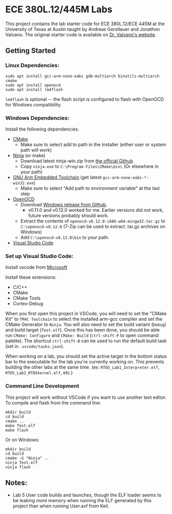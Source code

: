 # ECE 380L.12/445M Labs

This project contains the lab starter code for ECE 380L.12/ECE 445M at the University of Texas at
Austin taught by Andreas Gerstlauer and Jonathon Valvano. The original starter code is available
on [Dr. Valvano's website](http://users.ece.utexas.edu/~valvano/arm/).

## Getting Started
### Linux Dependencies:
```
sudo apt install gcc-arm-none-eabi gdb-multiarch binutils-multiarch cmake
sudo apt install openocd
sudo apt install lm4flash
```
`lm4flash` is optional -- the flash script is configured to flash with OpenOCD for Windows compatibility.


### Windows Dependencies:
Install the following dependencies:

- [CMake](https://cmake.org/download/)
  - Make sure to select add to path in the installer (either user or system path will work)
- [Ninja](https://ninja-build.org/) (or make)
  - Download latest ninja-win.zip from [the official Github](https://github.com/ninja-build/ninja/releases)
  - Copy `ninja.exe` to `C:\Program Files\CMake\bin\` (Or elsewhere in your path)
- [GNU Arm Embedded Toolchain](https://developer.arm.com/downloads/-/gnu-rm) (get latest `gcc-arm-none-eabi-*-win32.exe`)
  - Make sure to select "Add path to environment variable" at the last step
- [OpenOCD](https://openocd.org/)
  - Download [Windows release from Github](https://github.com/openocd-org/openocd/releases/tag/v0.12.0).
    - v0.11.0 and v0.12.0 worked for me. Earlier versions did not work, future versions probably should work.
  - Extract the contents of `openocd-v0.12.0-i686-w64-mingw32.tar.gz` to `C:\openocd-v0.12.0` (7-Zip can be used to extract .tar.gz archives on Windows)
  - Add `C:\openocd-v0.12.0\bin` to your path.
- [Visual Studio Code](https://code.visualstudio.com/)


### Set up Visual Studio Code:
Install vscode from [Microsoft](https://code.visualstudio.com/)

Install these extensions:
- C/C++
- CMake
- CMake Tools
- Cortex-Debug

When you first open this project in VSCode, you will need to set the "CMake Kit" to `TM4C Toolchain`
to select the installed arm-gcc compiler and set the CMake Generator to `Ninja`. You will also need
to set the build variant (`Debug`) and build target (`Test.elf`). Once this has been done, you
should be able run `CMake: Configure` and `CMake: Build` (`ctrl-shift-P` to open command palette).
The shortcut `ctrl-shift-B` can be used to run the default build task (set in `.vscode/tasks.json`).

When working on a lab, you should set the active target in the bottom status bar to the executable
for the lab you're currently working on. This prevents building the other labs at the same time.
(ex: `RTOS_Lab1_Interpreter.elf`, `RTOS_Lab2_RTOSkernel.elf`, etc.)


### Command Line Development
This project will work without VSCode if you want to use another text editor. To compile and flash
from the command line:
```
mkdir build
cd build
cmake ..
make Test.elf
make flash
```
Or on Windows:
```
mkdir build
cd build
cmake -G "Ninja" ..
ninja Test.elf
ninja flash
```

## Notes:
- Lab 5 User code builds and launches, though the ELF loader seems to be leaking more memory when running the ELF generated by this project than when running User.axf from Keil.
